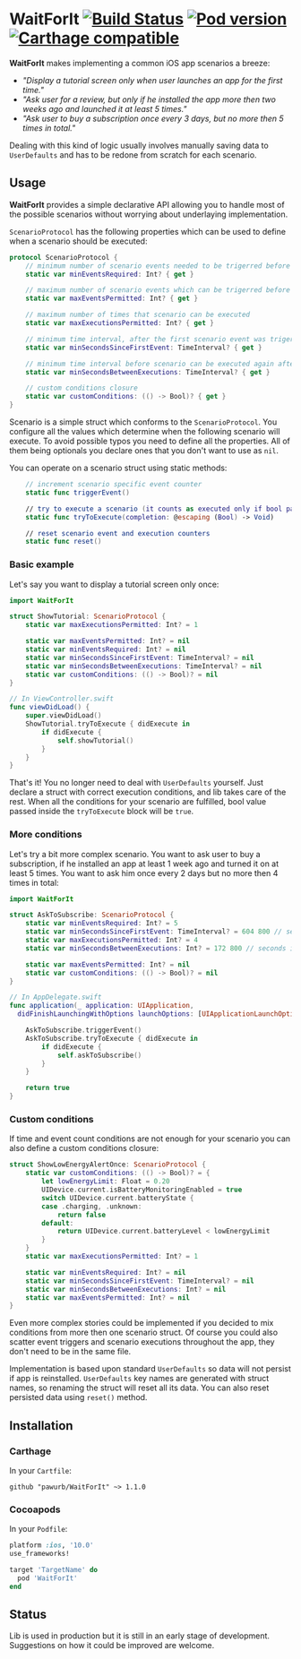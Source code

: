 # WaitForIt [![Build Status](https://travis-ci.org/pawurb/WaitForIt.svg)](https://travis-ci.org/pawurb/WaitForIt) [![Pod version](https://badge.fury.io/co/WaitForIt.svg)](https://badge.fury.io/co/WaitForIt) [![Carthage compatible](https://img.shields.io/badge/Carthage-compatible-4BC51D.svg?style=flat)](https://github.com/Carthage/Carthage)

**WaitForIt** makes implementing a common iOS app scenarios a breeze:

- *"Display a tutorial screen only when user launches an app for the first time."*
- *"Ask user for a review, but only if he installed the app more then two weeks ago and launched it at least 5 times."*
- *"Ask user to buy a subscription once every 3 days, but no more then 5 times in total."*

Dealing with this kind of logic usually involves manually saving data to `UserDefaults` and has to be redone from scratch for each scenario.

## Usage

**WaitForIt** provides a simple declarative API allowing you to handle most of the possible scenarios without worrying about underlaying implementation.

`ScenarioProtocol` has the following properties which can be used to define when a scenario should be executed:
``` swift
protocol ScenarioProtocol {
    // minimum number of scenario events needed to be trigerred before scenario can be executed
    static var minEventsRequired: Int? { get }

    // maximum number of scenario events which can be trigerred before scenario stops executing
    static var maxEventsPermitted: Int? { get }

    // maximum number of times that scenario can be executed
    static var maxExecutionsPermitted: Int? { get }

    // minimum time interval, after the first scenario event was trigerred, before the scenario can be executed
    static var minSecondsSinceFirstEvent: TimeInterval? { get }

    // minimum time interval before scenario can be executed again after previous execution
    static var minSecondsBetweenExecutions: TimeInterval? { get }

    // custom conditions closure
    static var customConditions: (() -> Bool)? { get }
}
```

Scenario is a simple struct which conforms to the `ScenarioProtocol`. You configure all the values which determine when the following scenario will execute. To avoid possible typos you need to define all the properties. All of them being optionals you declare ones that you don't want to use as `nil`.

You can operate on a scenario struct using static methods:

``` swift
    // increment scenario specific event counter
    static func triggerEvent()

    // try to execute a scenario (it counts as executed only if bool param passed into a block was `true`)
    static func tryToExecute(completion: @escaping (Bool) -> Void)

    // reset scenario event and execution counters
    static func reset()
```

### Basic example

Let's say you want to display a tutorial screen only once:

``` swift
import WaitForIt

struct ShowTutorial: ScenarioProtocol {
    static var maxExecutionsPermitted: Int? = 1

    static var maxEventsPermitted: Int? = nil
    static var minEventsRequired: Int? = nil
    static var minSecondsSinceFirstEvent: TimeInterval? = nil
    static var minSecondsBetweenExecutions: TimeInterval? = nil
    static var customConditions: (() -> Bool)? = nil
}

// In ViewController.swift
func viewDidLoad() {
    super.viewDidLoad()
    ShowTutorial.tryToExecute { didExecute in
        if didExecute {
            self.showTutorial()
        }
    }
}
```

That's it! You no longer need to deal with `UserDefaults` yourself. Just declare a struct with correct execution conditions, and lib takes care of the rest. When all the conditions for your scenario are fulfilled, bool value passed inside the `tryToExecute` block will be `true`.

### More conditions

Let's try a bit more complex scenario. You want to ask user to buy a subscription, if he installed an app at least 1 week ago and turned it on at least 5 times. You want to ask him once every 2 days but no more then 4 times in total:

``` swift
import WaitForIt

struct AskToSubscribe: ScenarioProtocol {
    static var minEventsRequired: Int? = 5
    static var minSecondsSinceFirstEvent: TimeInterval? = 604 800 // seconds in one week
    static var maxExecutionsPermitted: Int? = 4
    static var minSecondsBetweenExecutions: Int? = 172 800 // seconds in two days

    static var maxEventsPermitted: Int? = nil
    static var customConditions: (() -> Bool)? = nil
}

// In AppDelegate.swift
func application(_ application: UIApplication,
  didFinishLaunchingWithOptions launchOptions: [UIApplicationLaunchOptionsKey: Any]?) -> Bool {

    AskToSubscribe.triggerEvent()
    AskToSubscribe.tryToExecute { didExecute in
        if didExecute {
            self.askToSubscribe()
        }
    }

    return true
}

```

### Custom conditions

If time and event count conditions are not enough for your scenario you can also define a custom conditions closure:

``` swift
struct ShowLowEnergyAlertOnce: ScenarioProtocol {
    static var customConditions: (() -> Bool)? = {
        let lowEnergyLimit: Float = 0.20
        UIDevice.current.isBatteryMonitoringEnabled = true
        switch UIDevice.current.batteryState {
        case .charging, .unknown:
            return false
        default:
            return UIDevice.current.batteryLevel < lowEnergyLimit
        }
    }
    static var maxExecutionsPermitted: Int? = 1

    static var minEventsRequired: Int? = nil
    static var minSecondsSinceFirstEvent: TimeInterval? = nil
    static var minSecondsBetweenExecutions: Int? = nil
    static var maxEventsPermitted: Int? = nil
}
```

Even more complex stories could be implemented if you decided to mix conditions from more then one scenario struct. Of course you could also scatter event triggers and scenario executions throughout the app, they don't need to be in the same file.

Implementation is based upon standard `UserDefaults` so data will not persist if app is reinstalled. `UserDefaults` key names are generated with struct names, so renaming the struct will reset all its data. You can also reset persisted data using `reset()` method.

## Installation

### Carthage

In your `Cartfile`:

```ogdl
github "pawurb/WaitForIt" ~> 1.1.0
```

### Cocoapods

In your `Podfile`:

```ruby
platform :ios, '10.0'
use_frameworks!

target 'TargetName' do
  pod 'WaitForIt'
end
```

## Status

Lib is used in production but it is still in an early stage of development. Suggestions on how it could be improved are welcome.

